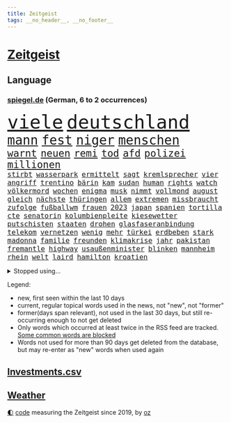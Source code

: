 ```yaml
---
title: Zeitgeist
tags: __no_header__, __no_footer__
---
```


# [Zeitgeist](https://oliz.io/zeitgeist/)

## Language

<h3><a href="https://www.spiegel.de" target="_blank">spiegel.de</a> (German, 6 to 2 occurrences)</h3>
<p style="font-family:monospace">
<span style="font-size:32pt"><a href="news_links.html#viele" class="current">viele</a></span>
<span style="font-size:32pt"><a href="news_links.html#deutschland" class="current">deutschland</a></span>
<br>
<span style="font-size:22pt"><a href="news_links.html#mann" class="current">mann</a></span>
<span style="font-size:22pt"><a href="news_links.html#fest" class="current">fest</a></span>
<span style="font-size:22pt"><a href="news_links.html#niger" class="current">niger</a></span>
<span style="font-size:22pt"><a href="news_links.html#menschen" class="current">menschen</a></span>
<br>
<span style="font-size:17pt"><a href="news_links.html#warnt" class="current">warnt</a></span>
<span style="font-size:17pt"><a href="news_links.html#neuen" class="current">neuen</a></span>
<span style="font-size:17pt"><a href="news_links.html#remi" class="new">remi</a></span>
<span style="font-size:17pt"><a href="news_links.html#tod" class="current">tod</a></span>
<span style="font-size:17pt"><a href="news_links.html#afd" class="current">afd</a></span>
<span style="font-size:17pt"><a href="news_links.html#polizei" class="current">polizei</a></span>
<span style="font-size:17pt"><a href="news_links.html#millionen" class="current">millionen</a></span>
<br>
<span style="font-size:12pt"><a href="news_links.html#stirbt" class="current">stirbt</a></span>
<span style="font-size:12pt"><a href="news_links.html#wasserpark" class="new">wasserpark</a></span>
<span style="font-size:12pt"><a href="news_links.html#ermittelt" class="current">ermittelt</a></span>
<span style="font-size:12pt"><a href="news_links.html#sagt" class="current">sagt</a></span>
<span style="font-size:12pt"><a href="news_links.html#kremlsprecher" class="new">kremlsprecher</a></span>
<span style="font-size:12pt"><a href="news_links.html#vier" class="current">vier</a></span>
<span style="font-size:12pt"><a href="news_links.html#angriff" class="current">angriff</a></span>
<span style="font-size:12pt"><a href="news_links.html#trentino" class="new">trentino</a></span>
<span style="font-size:12pt"><a href="news_links.html#bärin" class="current">bärin</a></span>
<span style="font-size:12pt"><a href="news_links.html#kam" class="current">kam</a></span>
<span style="font-size:12pt"><a href="news_links.html#sudan" class="current">sudan</a></span>
<span style="font-size:12pt"><a href="news_links.html#human" class="current">human</a></span>
<span style="font-size:12pt"><a href="news_links.html#rights" class="current">rights</a></span>
<span style="font-size:12pt"><a href="news_links.html#watch" class="current">watch</a></span>
<span style="font-size:12pt"><a href="news_links.html#völkermord" class="new">völkermord</a></span>
<span style="font-size:12pt"><a href="news_links.html#wochen" class="current">wochen</a></span>
<span style="font-size:12pt"><a href="news_links.html#enigma" class="new">enigma</a></span>
<span style="font-size:12pt"><a href="news_links.html#musk" class="current">musk</a></span>
<span style="font-size:12pt"><a href="news_links.html#nimmt" class="current">nimmt</a></span>
<span style="font-size:12pt"><a href="news_links.html#vollmond" class="new">vollmond</a></span>
<span style="font-size:12pt"><a href="news_links.html#august" class="current">august</a></span>
<span style="font-size:12pt"><a href="news_links.html#gleich" class="current">gleich</a></span>
<span style="font-size:12pt"><a href="news_links.html#nächste" class="current">nächste</a></span>
<span style="font-size:12pt"><a href="news_links.html#thüringen" class="current">thüringen</a></span>
<span style="font-size:12pt"><a href="news_links.html#allem" class="current">allem</a></span>
<span style="font-size:12pt"><a href="news_links.html#extremen" class="current">extremen</a></span>
<span style="font-size:12pt"><a href="news_links.html#missbraucht" class="current">missbraucht</a></span>
<span style="font-size:12pt"><a href="news_links.html#zufolge" class="current">zufolge</a></span>
<span style="font-size:12pt"><a href="news_links.html#fußballwm" class="current">fußballwm</a></span>
<span style="font-size:12pt"><a href="news_links.html#frauen" class="current">frauen</a></span>
<span style="font-size:12pt"><a href="news_links.html#2023" class="current">2023</a></span>
<span style="font-size:12pt"><a href="news_links.html#japan" class="current">japan</a></span>
<span style="font-size:12pt"><a href="news_links.html#spanien" class="current">spanien</a></span>
<span style="font-size:12pt"><a href="news_links.html#tortilla" class="new">tortilla</a></span>
<span style="font-size:12pt"><a href="news_links.html#cte" class="new">cte</a></span>
<span style="font-size:12pt"><a href="news_links.html#senatorin" class="current">senatorin</a></span>
<span style="font-size:12pt"><a href="news_links.html#kolumbienpleite" class="new">kolumbienpleite</a></span>
<span style="font-size:12pt"><a href="news_links.html#kiesewetter" class="new">kiesewetter</a></span>
<span style="font-size:12pt"><a href="news_links.html#putschisten" class="new">putschisten</a></span>
<span style="font-size:12pt"><a href="news_links.html#staaten" class="current">staaten</a></span>
<span style="font-size:12pt"><a href="news_links.html#drohen" class="current">drohen</a></span>
<span style="font-size:12pt"><a href="news_links.html#glasfaseranbindung" class="new">glasfaseranbindung</a></span>
<span style="font-size:12pt"><a href="news_links.html#telekom" class="current">telekom</a></span>
<span style="font-size:12pt"><a href="news_links.html#vernetzen" class="current">vernetzen</a></span>
<span style="font-size:12pt"><a href="news_links.html#wenig" class="current">wenig</a></span>
<span style="font-size:12pt"><a href="news_links.html#mehr" class="current">mehr</a></span>
<span style="font-size:12pt"><a href="news_links.html#türkei" class="current">türkei</a></span>
<span style="font-size:12pt"><a href="news_links.html#erdbeben" class="current">erdbeben</a></span>
<span style="font-size:12pt"><a href="news_links.html#stark" class="current">stark</a></span>
<span style="font-size:12pt"><a href="news_links.html#madonna" class="current">madonna</a></span>
<span style="font-size:12pt"><a href="news_links.html#familie" class="current">familie</a></span>
<span style="font-size:12pt"><a href="news_links.html#freunden" class="current">freunden</a></span>
<span style="font-size:12pt"><a href="news_links.html#klimakrise" class="current">klimakrise</a></span>
<span style="font-size:12pt"><a href="news_links.html#jahr" class="current">jahr</a></span>
<span style="font-size:12pt"><a href="news_links.html#pakistan" class="current">pakistan</a></span>
<span style="font-size:12pt"><a href="news_links.html#fremantle" class="new">fremantle</a></span>
<span style="font-size:12pt"><a href="news_links.html#highway" class="current">highway</a></span>
<span style="font-size:12pt"><a href="news_links.html#usaußenminister" class="current">usaußenminister</a></span>
<span style="font-size:12pt"><a href="news_links.html#blinken" class="current">blinken</a></span>
<span style="font-size:12pt"><a href="news_links.html#mannheim" class="current">mannheim</a></span>
<span style="font-size:12pt"><a href="news_links.html#rhein" class="current">rhein</a></span>
<span style="font-size:12pt"><a href="news_links.html#welt" class="current">welt</a></span>
<span style="font-size:12pt"><a href="news_links.html#laird" class="new">laird</a></span>
<span style="font-size:12pt"><a href="news_links.html#hamilton" class="current">hamilton</a></span>
<span style="font-size:12pt"><a href="news_links.html#kroatien" class="current">kroatien</a></span>
</p>
<details>
<summary>Stopped using...</summary>
<p class="former" style="font-size:12pt">
asche(1012) bundesamt(1012) gerechtigkeit(1012) senat(1012) software(1012) arbeitsplatz(1011) kriminellen(1011) streiten(1011) beschäftigt(1010) gewissen(1010) persönliche(1010) schwedische(1010) energien(1009) geändert(1009) legen(1009) obama(1009) unterstützt(1009) walter(1009) ausgesprochen(1008) aussicht(1008) beklagen(1008) dauerhaft(1008) jahrzehntelang(1008) konfrontiert(1008) kraft(1008) krankenhäusern(1008) legte(1008) maß(1008) normal(1008) queen(1008) bedenken(1007) besetzt(1007) ebenfalls(1007) preisen(1007) verdächtiger(1007) welle(1007) argumente(1006) dfb(1006) eskalation(1006) halle(1006) verheerenden(1006) verhängte(1006) vfl(1006) wald(1006) who(1006) anne(1005) bekam(1005) bochum(1005) eindruck(1005) enorm(1005) ermöglichen(1005) rainer(1005) versteigert(1005) betrug(1004) boot(1004) digitalisierung(1004) erfahrungen(1004) legendären(1004) monatelang(1004) pocht(1004) stolz(1004) stürmer(1004) toni(1004) belasten(1003) chaos(1003) finanziell(1003) leid(1003) schlagzeilen(1003) viktor(1003) anteil(1002) orbán(1002) polizeieinsatz(1002) wütend(1002) angreifer(1001) bekamen(1001) ddr(1001) dokumente(1001) restaurants(1001) gebaut(1000) konzept(1000) länge(1000) durchsuchungen(999) kämpfer(999) unterschiedlich(999) internen(998) offenen(998) schreibt(998) verena(998) langfristig(997) schwanger(997) wiederholt(997) wirtschaftlichen(997) aktiv(996) angeklagten(996) netzwerk(996) volksrepublik(996) kultur(994) restaurant(994) sperrt(994) tür(994) großbritanniens(993) nachbarn(993) hürden(992) halb(991) drängen(990) jürgen(989) staffel(989) töten(989) exporte(988) begriff(987) belegen(987) betont(987) spiegelumfrage(987) damals(986) orten(986) verantwortung(985) dran(984) insassen(983) nationalen(983) legende(982) vorgänger(982) wusste(982) halbe(981) parallelen(981) stress(980) präsenz(979) rettung(978) karten(977) benötigen(975) dramatischen(974) freiwillig(974) verständnis(974) retter(973) klasse(972) ämter(972) abgeschlossen(968) erhöhung(965) kanadas(960) teuren(959) verdoppelt(956) gebieten(954) herausforderungen(954) musik(952) billiger(937) woelki(929) schlaf(909) lieferketten(905) räumte(896) skandale(873) rückgang(870) direkten(861) finanziellen(857) hochschulen(857) universitäten(853) gebeten(824) mitverantwortlich(823) vehement(821) ausbildung(766) videoaufnahmen(766) fachkräftemangel(752) ausnahme(746) sergej(746) ausgefallen(718) erscheint(713) beliebte(704) unterdrückung(696) sechste(693) rückgabe(687) anhängern(681) world(674) papiere(670) böse(669) minderheiten(667) gehälter(666) milch(666) offene(663) games(654) konflikts(653) abhängigkeit(647) eingeführt(644) kunstwerke(644) ruhestand(639) parlamentarier(624) rosa(622) umsetzung(622) benutzt(618) radikaler(617) ungewöhnliche(614) beliebt(612) wahr(604) airlines(597) lebenslang(596) trip(596) kompromiss(584) sank(584) erwiesen(582) lehrerinnen(578) arbeitsminister(575) klappt(575) teuerung(571) verteuert(571) einzig(566) audi(559) symbol(557) verpflichtung(555) wolf(554) vorbereiten(553) hinzu(550) vorm(546) soldat(544) wettkampf(544) gerichte(539) euch(537) wagt(534) bestand(529) emotionalen(528) ergeben(523) lohnen(521) transparenz(517) fähigkeiten(510) barack(505) fortsetzen(500) gestärkt(500) erneuerbare(490) spiegelbildungsnewsletter(490) sanktioniert(487) hochrangigen(484) hochschule(484) rezession(481) verliehen(477) flüchten(474) besetzten(472) niedersächsischen(472) unfällen(470) ausfall(457) beigelegt(456) ertrinken(456) wall(456) drohe(455) durchsuchen(454) crew(453) kompensieren(452) weitermachen(452) neuerdings(451) recherchen(438) fahrräder(437) generalstaatsanwaltschaft(437) hammer(436) umstände(436) b(435) bodo(435) kippt(434) isoliert(428) fragwürdige(426) halt(426) harter(424) politisches(424) wütende(424) 14jährigen(416) lidl(412) einhalten(407) kandidat(407) kühnert(406) verbrennungsmotor(402) verhaftung(402) französischer(401) mitarbeitende(401) ramelow(396) attestiert(393) übung(393) grün(390) republikanern(388) möbel(387) bekämpft(386) missbrauchsvorwürfe(386) neustart(386) persönlicher(386) erntet(379) sehe(379) geschichtenewsletter(378) vorantreiben(378) bleibe(375) image(372) 27jährige(371) lieferengpässe(368) ausgewertet(366) diente(366) kämpferisch(366) giffey(362) einnahme(360) eigentliche(355) angespannt(354) tode(352) abitur(350) fahrerin(350) etlichen(347) werben(345) neukölln(344) heidenheim(342) 89(340) wütet(340) studieren(337) diktatur(336) tücken(336) verabschiedete(336) hoffnungsträger(333) elefanten(329) erlässt(327) flüssen(327) produzent(325) angezeigt(323) rot(323) klettert(322) tarife(322) fische(320) klappen(320) belastungen(319) rutschen(313) spionage(309) bewusstlos(305) rügt(302) verbringen(302) tarifstreit(301) ereignet(300) informierte(300) wohnraum(296) vegane(293) niederlagen(291) verbleib(291) psychologin(287) eingeschaltet(286) illegales(286) klimaaktivistin(286) immobilienkonzern(285) sauber(285) abgelegt(283) verfängt(283) 300000(281) vernunft(281) jewgeni(275) ignoriert(273) kocht(273) absehbar(272) deuten(271) kulissen(267) auszeichnung(265) außenpolitik(264) bekenntnis(261) fraktionschef(258) alice(257) energiepreisbremse(257) laster(257) carolina(256) umbruch(256) nachrichtenagentur(255) harrt(249) 39(247) orden(246) kritisierten(245) schossen(245) unterstützern(244) verfehlte(244) heinrich(243) ernennung(242) rudi(242) suisse(239) söldnertruppe(237) spielraum(236) ahnen(235) schmecken(234) singt(233) straßenblockaden(232) bengvir(231) itamar(231) mitgliedern(230) russell(229) technische(229) artenschutz(226) wiederholen(226) bundesjustizminister(224) durcheinander(224) gekostet(224) verdoppeln(224) statistische(223) stereotype(223) angriffs(222) bewerben(221) glimpflich(221) wagnergruppe(221) machtkampf(220) 2009(219) ehrlich(219) forderten(219) little(219) sportgeschichte(219) text(219) ungewöhnliches(219) dfbelf(216) kurzzeitig(216) verbannt(215) kritikern(214) manipulierte(214) steigerung(213) bewaffneten(211) wundern(211) weißes(208) erkennbar(207) läden(207) umziehen(207) vulkan(207) ähnliche(207) professionell(206) heiraten(204) legendäre(204) kieler(202) genügend(200) pakistans(200) schenk(200) mittelpunkt(199) eingestehen(198) praxis(197) auflage(196) feldern(196) entgleist(195) klimafreundlicher(195) klüger(195) telefonat(194) lockt(192) mächtig(192) nhl(192) gebühren(191) häftlinge(191) umzug(191) gerückt(190) gesundheitliche(190) großraum(190) völler(190) erweisen(189) gelder(189) immobilienpreise(188) lehre(188) belarussischen(187) platzen(187) erliegen(185) soest(185) ersatzfreiheitsstrafen(183) sicherheitsvorkehrungen(182) wohlstand(182) flasche(181) unbrauchbar(181) bad(180) sorgten(180) zwingt(180) wand(179) aufträgen(178) fortan(178) militärübung(178) geschäften(177) kloster(177) minderjährig(177) versinken(177) 23jähriger(176) plätzen(176) ballauf(175) kommender(175) ölkonzern(174) sektor(173) verschuldet(173) ocean(172) verleumdung(172) 52(171) erbost(171) gewaltvorwürfe(171) vorstandschef(171) wände(171) islamistischen(170) einbruchs(169) pascha(169) überfüllten(169) bundespolitik(168) herrschaft(168) rüstungsindustrie(168) zurückgelassen(168) erschüttern(167) siebenjährige(167) eingegangen(165) krebsmedikamente(165) nicolas(164) räume(163) ausgerufen(162) do(162) stoffe(162) umweltbundesamt(162) verbreiteten(162) angestiegen(161) erstellt(161) gedemütigt(160) siege(160) streamer(160) verpflichten(160) wagnertruppe(160) zehnten(160) bildet(159) race(158) tante(158) bauministerin(157) geywitz(157) allerlei(156) fahrlässiger(155) hinterbliebenen(155) angemessen(154) energiepreispauschale(154) lernte(154) offenbaren(154) wissler(153) hunderter(152) lauf(152) unruhe(152) usmedien(152) abgehalten(151) bewältigung(151) multimillionär(151) 13jährigen(150) ostdeutsche(150) seltenen(149) zaun(149) aktive(148) hochzeiten(148) linkenchefin(147) saarbrücken(147) spiegelspitzengespräch(147) feministische(146) gleichgeschlechtliche(146) tschechische(146) uefa(146) brauche(145) panik(144) positiver(144) dramatischer(143) simone(143) förderprogramm(142) erhöhten(141) kaiser(141) offizier(141) riskante(141) stange(141) 102(139) bahnstreik(139) retourkutsche(139) souveränität(137) siedler(136) christophe(135) galtier(135) zugelegt(135) geklaut(134) schiffsunglück(134) vergnügungspark(134) verschont(134) giftige(133) haushaltsstreit(133) initiativen(133) krachen(133) rauchwolke(133) rotgrünrot(133) mund(132) russinnen(132) wütenden(132) verteidigungsministers(131) wegwerfen(131) aktualisiert(130) equal(130) pay(130) blüht(128) lasst(128) lemon(128) verbraucherinnen(128) ausschnitte(127) mischung(127) aldi(126) alligator(126) wendepunkt(126) billionen(125) eingeladen(125) erwecken(125) mutmaßlichem(125) po(125) alarmstufe(124) dekret(124) obduziert(124) umarmt(124) 37jähriger(123) fälschungen(123) energiepreisbremsen(122) gesteht(122) konkreter(122) ungeklärt(122) captain(121) russisch(121) spieltag(121) zweieinhalb(120) einbauen(119) ingo(119) heizungen(118) slowenien(118) björn(117) dieselautos(117) gemeindebund(117) grafikanalyse(117) bestreiten(116) ethnische(116) rebellion(116) schwedischen(116) mobil(115) bildschirm(113) xinjiang(113) josé(112) mourinho(112) tatwaffe(112) vergangenes(112) bahnreisende(111) machthabers(111) südwesten(111) entzündet(109) luke(109) schauspielers(109) usgeheimdienste(109) baugenehmigungen(108) bundesverwaltungsgericht(108) erwarteten(108) fehde(107) kleinkind(107) pompeji(107) wehrmacht(107) bemängelt(106) kw(106) nordstreampipeline(106) veto(106) wüst(106) geschwächt(105) segeljacht(105) zufriedenheit(105) interessenkonflikte(104) scorsese(104) günter(103) leck(103) dauerhafte(102) fündig(101) solarstrom(101) kollabiert(100) schleuser(100) angeschossen(99) auflösen(99) einspruch(99) kommandeur(99) 13jährige(97) angeprangert(97) militärstützpunkt(97) ramadan(97) gekürt(96) pool(96) revolver(96) singapur(96) unverhältnismäßig(96) zugunsten(96) 1961(95) ac(95) bizarren(95) klimafreundliche(95) sofortiger(95) krankenversicherung(94) kannibalen(93) dieselskandal(92) konsole(92) niemandem(92) schadstoffe(92) sportlichen(92) stationieren(92) altkanzlerin(91) dschidda(91) menschenrechte(91) reuß(91) schlichtung(91) drohte(90) fertigung(90) fläche(90) gasheizung(90) illinois(90) smog(90) track(90) wegzudenken(90) angehalten(89) brown(89) fernsehansprache(89) hervorgeht(89) katastrophen(89) klassenfahrt(89) kuss(89) stabilität(89) tornados(89) gesetzesvorhaben(88) usjustizministerium(88) absolute(87) eurojackpot(87) vertretung(87) wagnertruppen(87) café(86) einfuhren(86) heizungstausch(86) prangerte(86) rückte(86) tk(86) vergrault(86) artefakte(85) cumexaffäre(85) fußballbund(85) fühle(85) interne(85) solar(85) unosicherheitsrats(85) verdienstorden(85) verschlingen(85) wilhelm(85) 81jährige(84) edelmetall(84) evan(84) gartenkolumne(84) gershkovich(84) itfirma(84) klimaschutzgesetzes(84) koalitionsvertrag(84) ntc(84) regierungsbefragung(84) spekulieren(84) aufarbeiten(83) bahnvorstand(83) fremdverschulden(83) henne(83) härtere(83) kentucky(83) liberaler(83) pornostar(83) racing(83) riesigem(83) versuchter(83) vertrauten(83) 33jähriger(82) abwasser(82) basketballer(82) drogenkonsum(82) eingriffe(82) erinnerte(82) extrainer(82) gange(82) gleichberechtigte(82) usamerikanische(82) alarmbereitschaft(81) begrüßen(81) dauerfeuer(81) dgb(81) kanadische(81) stolpern(81) gefilmt(80) gesamtmetallchef(80) gesamtmetallpräsident(80) handschellen(80) imperialer(80) tschentscher(80) alltags(79) artenvielfalt(79) blaulicht(79) bundesverfassungsgerichts(79) danker(79) erfindung(79) konservativ(79) lasse(79) schulze(79) sponsor(79) waldbrandgefahr(79) generalprobe(78) geruchssinn(78) kfw(78) neffe(78) ordnungswidrigkeiten(78) trümmerfeld(78) wettbewerbshüter(78) drogendealer(77) gefundenen(77) interna(77) sparsam(77) tippt(77) verhältnisse(77) autozulieferer(76) benennt(76) betrugsmasche(76) qualitätsprobleme(76) schleppen(76) tonne(76) unbegleitete(76) zauber(76) eskalierenden(75) kurios(75) mittelschicht(75) polizeiuniform(75) schlechteren(75) schusswechsel(75) wiederannäherung(75) wohnwagen(75) energiesicherheit(74) kichererbsen(74) obstbauern(74) verlängerte(74) anwerben(73) beratungsstellen(73) equipment(73) gekappt(73) sendezeit(73) abstellraum(72) aufrufen(72) einknicken(72) gebäudeenergiegesetz(72) olg(72) sandro(72) tesa(72) beruhen(71) entzaubert(71) forscherin(71) uniform(71) 26jährigen(70) berufsausbildung(70) edeka(70) eskalieren(70) schwimmbäder(70) weigert(70) abreißen(69) erledigen(69) jüdinnen(69) tierschutz(69) aufstands(68) besatzer(68) cotrainer(68) durchlaufen(68) gerry(68) gigantischen(68) glücksspiel(68) modekonzern(68) vierten(68) andernorts(67) expertengremium(67) gewissheit(67) kontaktieren(67) zerstritten(67) amtsvorgängers(66) biles(66) citys(66) dienste(66) klausel(66) kontrollierte(66) owens(66) 58(65) aktivistengruppe(65) aufspüren(65) dürftig(65) gefördert(65) konsumieren(65) punktet(65) sonntagnachmittag(65) 116(64) adler(64) blutvergießen(64) schaute(64) treffens(64) verhört(64) aufsteiger(63) auftauchen(63) eklatant(63) feature(63) importpreise(63) kinderarzt(63) konzentrationslager(63) oma(63) stecker(63) versehentlich(63) anhören(62) cumex(62) familiengeschichte(62) onlinebanking(62) redbullpilot(62) studienkredite(62) versteckt(62) börsennotierten(61) fahrgastverband(61) koalieren(61) montevideo(61) special(61) vernichten(61) fabriken(60) gelegen(60) out(60) regierender(60) uneinig(60) unsichtbar(60) ausgeflogen(59) bestrafung(59) betreten(59) bluetooth(59) guatemala(59) umbenennung(59) vetternwirtschaft(59) weltwirtschaftsforum(59) moniert(58) schlüsselrolle(58) solarparks(58) telefone(58) vergabe(58) wussten(58) ardern(57) audichef(57) ausfahrt(57) befanden(57) beordert(57) jacinda(57) nötigen(57) usgericht(57) zürich(57) drache(56) kolonialismus(56) kranker(56) kündigungen(56) leitende(56) leuten(56) medikamenten(56) sicherheitsdienst(56) zeitungen(56) boomen(55) dieselskandals(55) motto(55) spdmann(55) uskapitol(55) usmilitärexperten(55) veränderter(55) behandlungen(54) continental(54) eigenschaften(54) muscheln(54) meeresgrund(53) telegram(53) zusammengekommen(53) abschreckende(52) balkonkraftwerk(52) besagt(52) blume(52) bundesspd(52) kfrage(52) kredite(52) pixel(52) privathaushalten(52) quadratmetern(52) schlange(52) intern(51) schwärzungen(51) fdppolitikerin(50) fünfjähriger(50) hackerfirma(50) militärführung(50) poliert(50) triathlon(50) zeugnis(50) männerligen(49) neuwahlen(49) statistischem(49) bildchef(48) brigade(48) diekmann(48) sexy(48) anonyme(47) jenen(47) schockiert(47) sommerurlaub(47) überwachen(47) abwertenden(46) angelegt(46) gleichgesetzt(46) kroos(46) telefónica(46) unternehmensberater(46) verunsichern(46) werken(46) winkler(46) chronik(45) einschreiten(45) resultat(45) speicher(45) woronesch(45) lebensgefährlich(44) legalen(44) strafgefangene(44) verbrennen(44) würdigte(44) befunden(43) minimalistisch(43) modernisieren(43) planmäßig(43) sicherheitsgründen(43) terroristischen(43) boomergeneration(42) kalender(42) motoren(42) zwölfjähriger(42) ausrichten(41) durst(41) konzernboss(41) vatertag(41) wiese(41) groningen(40) investments(40) kampfjetkoalition(40) versagte(40) 29jährige(39) abfindung(39) befürchtete(39) besetzter(39) dolch(39) eingelegt(39) globaler(39) kanalisation(39) megadeal(39) netzpromis(39) reinigungskraft(39) schwaben(39) stadtwerke(39) verspätete(39) 1948(38) alexis(38) bejaht(38) gasspeicher(38) hütten(38) lasso(38) tsipras(38) überweisungen(38) aktivität(37) süddeutschland(37) argumentiert(36) kompensiert(36) mieterbund(36) obdachlose(36) samstagvormittag(36) scholzuntersuchungsausschuss(36) seen(36) verschwendung(36) weltstars(36) wnba(36) bonner(35) einzigartiger(35) helden(35) interessenten(35) kaputte(35) namhafte(35) tweets(35) warnstufe(35) alan(34) gerutscht(34) 1889(33) bewilligt(33) kopfgeld(33) lka(33) schlager(33) torpedieren(33) verbandschef(33) ausgeschaltet(32) bahnhöfe(32) joy(32) kaiserreich(32) kaufpreise(32) krämer(32) parteivorsitzenden(32) seemeilen(32) terrasse(32) verfügt(32) baumaterial(31) bereichen(31) gebäudeenergiegesetzes(31) hausbau(31) jochen(31) ott(31) rechtsanspruch(31) alarmsignal(30) basilikum(30) bundesagentur(30) fragenkatalog(30) grafik(30) keilt(30) pride(30) reklamiert(30) aufbringen(29) babyboomer(29) bootsunglück(29) chiphersteller(29) gehoben(29) mächtiger(29) oldenburg(29) schwieg(29) soft(29) überdurchschnittlich(29) abkassiert(28) einvernehmlicher(28) ergriffen(28) fotovoltaik(28) lanka(28) längerer(28) sonntagmorgen(28) sri(28) widersacher(28) übergewichtig(28) ausgeht(27) decken(27) einlass(27) kopie(27) lübcke(27) verdienste(27) basketballteams(26) beilegung(26) grafikdesignerin(26) materials(26) mitschuld(26) passende(26) topetagen(26) ehrendoktorwürde(25) fasziniert(25) helm(25) marktführer(25) sciences(25) spiderman(25) superheldenfilm(25) auserkoren(24) brandenburgischen(24) brechstange(24) dramas(24) just(24) like(24) profitierten(24) rutsch(24) sprang(24) techniker(24) truppenübungsplatz(24) braunkohle(23) fertiggestellt(23) gündoğan(23) havertz(23) i̇lkay(23) schlüsselpositionen(23) südukraine(23) unbegrenzte(23) wiederentdeckt(23) bezirksamt(22) geschlechtergerechte(22) prozessauftakt(22) rammsteinsänger(22) spezialisiert(22) ted(22) across(21) asylkompromiss(21) defizite(21) erdgas(21) khodr(21) kida(21) nordhalbkugel(21) schwerpunkte(21) spiderverse(21) coaches(20) freiwilligen(20) gündogan(20) ilkay(20) autokrat(19) dauermeister(19) fischsterben(19) geheimen(19) lieferten(19) oderkatastrophe(19) olafscholzuntersuchungsausschuss(19) stillgelegt(19) wildtiere(19) eingebrannt(18) gesetzlicher(18) luftqualität(18) sobald(18) zügen(18) 1923(17) ausgetreten(17) parteizentrale(17) produzierten(17) rücke(16) schutzsuchende(16) söldnerführer(16) unterhaching(16) unverzeihlich(16) überarbeitet(16) anfragen(15) arztpraxen(15) monatelangem(15) pankow(15) privatarmee(15) verlangten(15) verschollen(15) #metooskandal(14) lynn(14) millionenstrafe(14) nations(14) shelby(14) spiegelklimabericht(14) telefonieren(14) bestes(13) diskriminierend(13) gleichermaßen(13) jenny(13) kameraautos(13) view(13) erschöpfung(12) finalen(12) guerreiro(12) lausitz(12) psgtrainer(12) umlauf(12) bakterielle(11) fachleuten(11) killer(11) novelle(11) wartete(11)
</p>
</details>
<p>Legend:
<ul>
<li><span class="new">new</span>, first seen within the last 10 days</li>
<li><span class="current">current</span>, regular topical words used in the news, not "new", not "former"</li>
<li><span class="former">former(days span relevant)</span>, not used in the last 30 days, but still re-occurring enough to not get deleted</li>
<li>Only words which occurred at least twice in the RSS feed are tracked. <a href="language/filters.py">Some common words are blocked</a></li>
<li>Words not used for more than 90 days get deleted from the database, but may re-enter as "new" words when used again</li>
</ul>
</p>

## [Investments](investments.html)[.csv](investments.csv)

## [Weather](weather.html)

<footer>
<a href="javascript:toggleTheme()" class="nav">🌓</a>
<a href="https://github.com/ooz/zeitgeist">code</a> measuring the Zeitgeist since 2019, by <a href="https://oliz.io">oz</a>
</footer>
